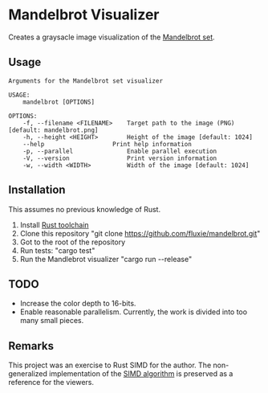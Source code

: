 # Mandelbrot Visualizer

Creates a graysacle image visualization of the [Mandelbrot set](https://en.wikipedia.org/wiki/Mandelbrot_set).

## Usage

```
Arguments for the Mandelbrot set visualizer

USAGE:
    mandelbrot [OPTIONS]

OPTIONS:
    -f, --filename <FILENAME>    Target path to the image (PNG) [default: mandelbrot.png]
    -h, --height <HEIGHT>        Height of the image [default: 1024]
    --help                   Print help information
    -p, --parallel               Enable parallel execution
    -V, --version                Print version information
    -w, --width <WIDTH>          Width of the image [default: 1024]
```

## Installation

This assumes no previous knowledge of Rust. 

1. Install [Rust toolchain](https://rustup.rs/)
2. Clone this repository "git clone https://github.com/fluxie/mandelbrot.git"
3. Got to the root of the repository
4. Run tests: "cargo test"
5. Run the Mandlebrot visualizer "cargo run --release"

## TODO
* Increase the color depth to 16-bits.
* Enable reasonable parallelism. Currently, the work is divided into too many small pieces.

## Remarks

This project was an exercise to Rust SIMD for the author.
The non-generalized implementation of the [SIMD algorithm](./src/simd/f64/mod.rs)
is preserved as a reference for the viewers. 